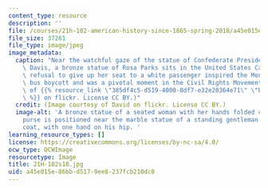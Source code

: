 ```yaml
---
content_type: resource
description: ''
file: /courses/21h-102-american-history-since-1865-spring-2018/a45e015e86bbd5179ee8237fcb210dc8_21H-102s18.jpg
file_size: 37261
file_type: image/jpeg
image_metadata:
  caption: "Near the watchful gaze of the statue of Confederate President Jefferson\
    \ Davis, a bronze statue of Rosa Parks sits in the United States Capitol. Parks\u2019\
    \ refusal to give up her seat to a white passenger inspired the Montgomery, AL\
    \ bus boycott and was a pivotal moment in the Civil Rights Movement.\_(Image courtesy\
    \ of {{% resource_link \"385df4c5-d519-4000-8df7-e32e20364e71\" \"bootbearwdc\"\
    \ %}} on flickr. License CC BY.)"
  credit: (Image courtesy of David on flickr. License CC BY.)
  image-alt: 'A bronze statue of a seated woman with her hands folded close to her
    purse is positioned near the marble statue of a standing gentleman wearing a knee-length
    coat, with one hand on his hip. '
learning_resource_types: []
license: https://creativecommons.org/licenses/by-nc-sa/4.0/
ocw_type: OCWImage
resourcetype: Image
title: 21H-102s18.jpg
uid: a45e015e-86bb-d517-9ee8-237fcb210dc8
---
```


